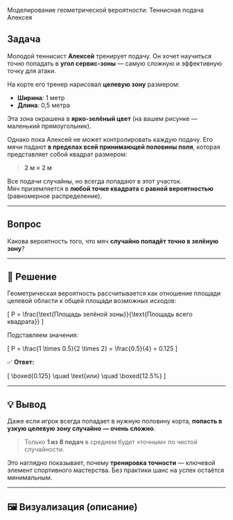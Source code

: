 Моделирование геометрической вероятности: Теннисная подача Алексея

## Задача

Молодой теннисист **Алексей** тренирует подачу. Он хочет научиться точно попадать в **угол сервис-зоны** — самую сложную и эффективную точку для атаки.

На корте его тренер нарисовал **целевую зону** размером:

- **Ширина**: 1 метр  
- **Длина**: 0,5 метра  

Эта зона окрашена в **ярко-зелёный цвет** (на вашем рисунке — маленький прямоугольник).

Однако пока Алексей не может контролировать каждую подачу. Его мячи падают **в пределах всей принимающей половины поля**, которая представляет собой квадрат размером:

> **2 м × 2 м**

Все подачи случайны, но всегда попадают в этот участок.  
Мяч приземляется в **любой точке квадрата с равной вероятностью** (равномерное распределение).

---

## Вопрос

Какова вероятность того, что мяч **случайно попадёт точно в зелёную зону**?

---

## 🧮 Решение

Геометрическая вероятность рассчитывается как отношение площади целевой области к общей площади возможных исходов:

\[
P = \frac{\text{Площадь зелёной зоны}}{\text{Площадь всего квадрата}}
\]

Подставляем значения:

\[
P = \frac{1 \times 0.5}{2 \times 2} = \frac{0.5}{4} = 0.125
\]

✅ **Ответ:**

\[
\boxed{0.125} \quad \text{или} \quad \boxed{12.5\%}
\]

---

## 💡 Вывод

Даже если игрок всегда попадает в нужную половину корта, **попасть в узкую целевую зону случайно — очень сложно**.

> Только **1 из 8 подач** в среднем будет «точным» по чистой случайности.

Это наглядно показывает, почему **тренировка точности** — ключевой элемент спортивного мастерства. Без практики шанс на успех остаётся минимальным.

---

## 🖼️ Визуализация (описание)

